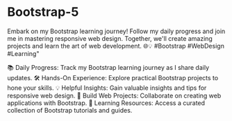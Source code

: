 # Bootstrap-5
Embark on my Bootstrap learning journey! Follow my daily progress and join me in mastering responsive web design. 
Together, we'll create amazing projects and learn the art of web development. 
🌐💡 #Bootstrap #WebDesign #Learning"
  
  📚 Daily Progress: Track my Bootstrap learning journey as I share daily updates.
  🛠️ Hands-On Experience: Explore practical Bootstrap projects to hone your skills.
  💡 Helpful Insights: Gain valuable insights and tips for responsive web design.
  🚀 Build Web Projects: Collaborate on creating web applications with Bootstrap.
  📖 Learning Resources: Access a curated collection of Bootstrap tutorials and guides.
  
